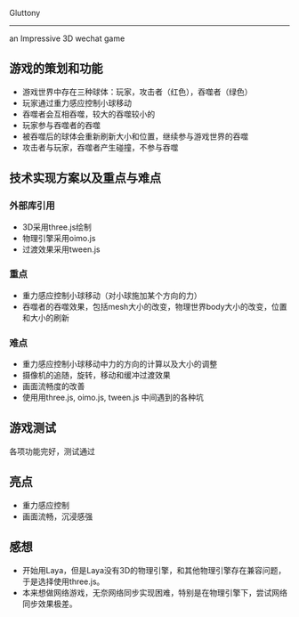 Gluttony

---------
an Impressive 3D wechat game

## 游戏的策划和功能
- 游戏世界中存在三种球体：玩家，攻击者（红色），吞噬者（绿色）
- 玩家通过重力感应控制小球移动
- 吞噬者会互相吞噬，较大的吞噬较小的
- 玩家参与吞噬者的吞噬
- 被吞噬后的球体会重新刷新大小和位置，继续参与游戏世界的吞噬
- 攻击者与玩家，吞噬者产生碰撞，不参与吞噬
## 技术实现方案以及重点与难点
###   外部库引用
- 3D采用three.js绘制
- 物理引擎采用oimo.js
- 过渡效果采用tween.js
### 重点
- 重力感应控制小球移动（对小球施加某个方向的力）
- 吞噬者的吞噬效果，包括mesh大小的改变，物理世界body大小的改变，位置和大小的刷新
### 难点
- 重力感应控制小球移动中力的方向的计算以及大小的调整
- 摄像机的追随，旋转，移动和缓冲过渡效果
- 画面流畅度的改善
- 使用用three.js, oimo.js, tween.js 中间遇到的各种坑
## 游戏测试
各项功能完好，测试通过
## 亮点
- 重力感应控制
- 画面流畅，沉浸感强
## 感想
- 开始用Laya，但是Laya没有3D的物理引擎，和其他物理引擎存在兼容问题，于是选择使用three.js。
- 本来想做网络游戏，无奈网络同步实现困难，特别是在物理引擎下，尝试网络同步效果极差。
